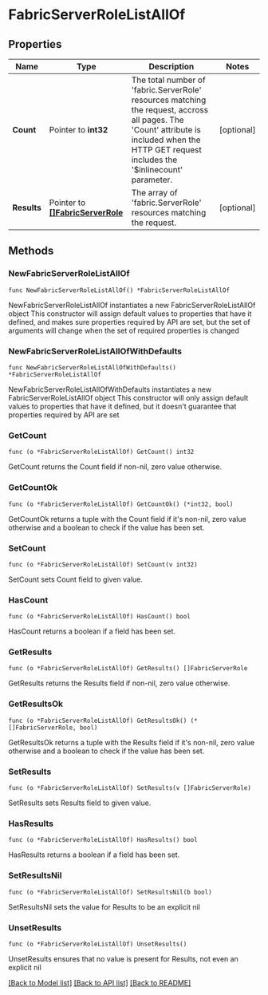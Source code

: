 # FabricServerRoleListAllOf

## Properties

Name | Type | Description | Notes
------------ | ------------- | ------------- | -------------
**Count** | Pointer to **int32** | The total number of &#39;fabric.ServerRole&#39; resources matching the request, accross all pages. The &#39;Count&#39; attribute is included when the HTTP GET request includes the &#39;$inlinecount&#39; parameter. | [optional] 
**Results** | Pointer to [**[]FabricServerRole**](FabricServerRole.md) | The array of &#39;fabric.ServerRole&#39; resources matching the request. | [optional] 

## Methods

### NewFabricServerRoleListAllOf

`func NewFabricServerRoleListAllOf() *FabricServerRoleListAllOf`

NewFabricServerRoleListAllOf instantiates a new FabricServerRoleListAllOf object
This constructor will assign default values to properties that have it defined,
and makes sure properties required by API are set, but the set of arguments
will change when the set of required properties is changed

### NewFabricServerRoleListAllOfWithDefaults

`func NewFabricServerRoleListAllOfWithDefaults() *FabricServerRoleListAllOf`

NewFabricServerRoleListAllOfWithDefaults instantiates a new FabricServerRoleListAllOf object
This constructor will only assign default values to properties that have it defined,
but it doesn't guarantee that properties required by API are set

### GetCount

`func (o *FabricServerRoleListAllOf) GetCount() int32`

GetCount returns the Count field if non-nil, zero value otherwise.

### GetCountOk

`func (o *FabricServerRoleListAllOf) GetCountOk() (*int32, bool)`

GetCountOk returns a tuple with the Count field if it's non-nil, zero value otherwise
and a boolean to check if the value has been set.

### SetCount

`func (o *FabricServerRoleListAllOf) SetCount(v int32)`

SetCount sets Count field to given value.

### HasCount

`func (o *FabricServerRoleListAllOf) HasCount() bool`

HasCount returns a boolean if a field has been set.

### GetResults

`func (o *FabricServerRoleListAllOf) GetResults() []FabricServerRole`

GetResults returns the Results field if non-nil, zero value otherwise.

### GetResultsOk

`func (o *FabricServerRoleListAllOf) GetResultsOk() (*[]FabricServerRole, bool)`

GetResultsOk returns a tuple with the Results field if it's non-nil, zero value otherwise
and a boolean to check if the value has been set.

### SetResults

`func (o *FabricServerRoleListAllOf) SetResults(v []FabricServerRole)`

SetResults sets Results field to given value.

### HasResults

`func (o *FabricServerRoleListAllOf) HasResults() bool`

HasResults returns a boolean if a field has been set.

### SetResultsNil

`func (o *FabricServerRoleListAllOf) SetResultsNil(b bool)`

 SetResultsNil sets the value for Results to be an explicit nil

### UnsetResults
`func (o *FabricServerRoleListAllOf) UnsetResults()`

UnsetResults ensures that no value is present for Results, not even an explicit nil

[[Back to Model list]](../README.md#documentation-for-models) [[Back to API list]](../README.md#documentation-for-api-endpoints) [[Back to README]](../README.md)


